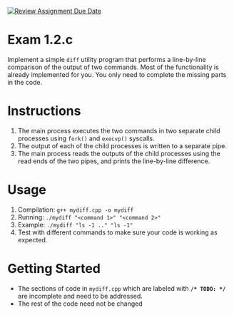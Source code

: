 [![Review Assignment Due Date](https://classroom.github.com/assets/deadline-readme-button-24ddc0f5d75046c5622901739e7c5dd533143b0c8e959d652212380cedb1ea36.svg)](https://classroom.github.com/a/jJ5orhY0)
# Exam 1.2.c
Implement a simple `diff` utility program that performs a line-by-line comparison of the output of two commands.
Most of the functionality is already implemented for you. You only need to complete the missing parts in the code.

# Instructions
1. The main process executes the two commands in two separate child processes using `fork()` and `execvp()` syscalls.
1. The output of each of the child processes is written to a separate pipe.
1. The main process reads the outputs of the child processes using the read ends of the two pipes, and prints the line-by-line difference.

# Usage
1. Compilation: `g++ mydiff.cpp -o mydiff`
1. Running: `./mydiff "<command 1>" "<command 2>"`
1. Example: `./mydiff "ls -1 .." "ls -1"`
1. Test with different commands to make sure your code is working as expected.

# Getting Started
- The sections of code in `mydiff.cpp` which are labeled with **`/* TODO: */`** are incomplete and need to be addressed.
- The rest of the code need not be changed
